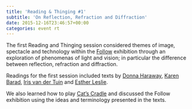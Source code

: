 ```yaml
---
title: 'Reading & Thinging #1'
subtitle: 'On Reflection, Refraction and Diffraction'
date: 2015-12-16T23:46:57+00:00
categories: event rt
---
```

The first Reading and Thinging session considered themes of image, spectacle and technology within the [Follow](http://www.fact.co.uk/follow) exhibition through an exploration of phenomenas of light and vision; in particular the difference between reflection, refraction and diffraction.

Readings for the first session included texts by [Donna Haraway](https://muse.jhu.edu/journals/configurations/v002/2.1haraway.html), [Karen Barad](http://humweb.ucsc.edu/feministstudies/faculty/barad/barad-posthumanist.pdf), [Iris van der Tuin](http://www.academia.edu/7636218/Diffraction_as_a_Methodology_for_Feminist_Onto-Epistemology_On_Encountering_Chantal_Chawaf_and_Posthuman_Interpellation_2014_) and [Esther Leslie](http://www.animateprojects.org/writing/essay_archive/e_leslie_2).

We also learned how to play [Cat’s Cradle](https://en.wikipedia.org/wiki/Cat%27s_cradle) and discussed the Follow exhibition using the ideas and terminology presented in the texts.
